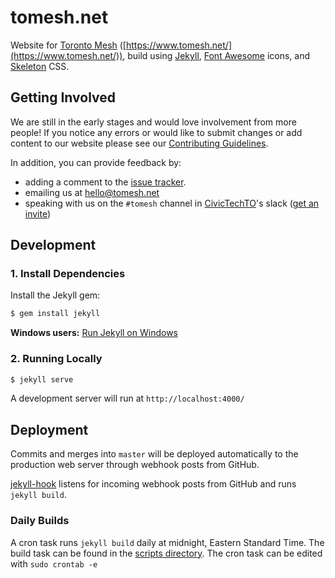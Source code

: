 # tomesh.net
Website for [Toronto Mesh](https://www.tomesh.net/) ([https://www.tomesh.net/](https://www.tomesh.net/)), build using [Jekyll](https://jekyllrb.com/), [Font Awesome](http://fontawesome.io/) icons, and [Skeleton](http://getskeleton.com/) CSS.


## Getting Involved
We are still in the early stages and would love involvement from more people!
If you notice any errors or would like to submit changes or add content to our website please see our [Contributing Guidelines](https://github.com/tomeshnet/documents/blob/master/CONTRIBUTING.md).

In addition, you can provide feedback by:
* adding a comment to the [issue tracker](https://github.com/tomeshnet/tomesh.net/issues).
* emailing us at [hello@tomesh.net](mailto:hello@tomesh.net)
* speaking with us on the `#tomesh` channel in [CivicTechTO](http://civictech.ca/)'s slack ([get an invite](https://civictechto-slack-invite.herokuapp.com/))

## Development

### 1. Install Dependencies

Install the Jekyll gem:

```bash
$ gem install jekyll
```
**Windows users:** [Run Jekyll on Windows](http://jekyll-windows.juthilo.com/)

### 2. Running Locally

```bash
$ jekyll serve
```

A development server will run at `http://localhost:4000/`

## Deployment

Commits and merges into `master` will be deployed automatically to the production web server through webhook posts from GitHub.

[jekyll-hook](https://github.com/developmentseed/jekyll-hook) listens for incoming webhook posts from GitHub and runs `jekyll build`.

### Daily Builds

A cron task runs `jekyll build` daily at midnight, Eastern Standard Time. The build task can be found in the [scripts directory](scripts/tomesh-build.sh). The cron task can be edited with `sudo crontab -e`
